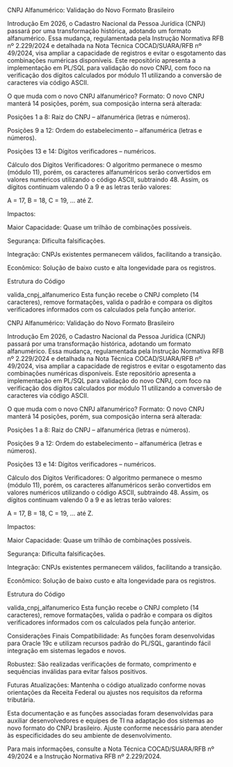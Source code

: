 CNPJ Alfanumérico: Validação do Novo Formato Brasileiro


Introdução
Em 2026, o Cadastro Nacional da Pessoa Jurídica (CNPJ) passará por uma transformação histórica, adotando um formato alfanumérico. Essa mudança, regulamentada pela Instrução Normativa RFB nº 2.229/2024 e detalhada na Nota Técnica COCAD/SUARA/RFB nº 49/2024, visa ampliar a capacidade de registros e evitar o esgotamento das combinações numéricas disponíveis. Este repositório apresenta a implementação em PL/SQL para validação do novo CNPJ, com foco na verificação dos dígitos calculados por módulo 11 utilizando a conversão de caracteres via código ASCII.

O que muda com o novo CNPJ alfanumérico?
Formato:
O novo CNPJ manterá 14 posições, porém, sua composição interna será alterada:

Posições 1 a 8: Raiz do CNPJ – alfanumérica (letras e números).

Posições 9 a 12: Ordem do estabelecimento – alfanumérica (letras e números).

Posições 13 e 14: Dígitos verificadores – numéricos.

Cálculo dos Dígitos Verificadores:
O algoritmo permanece o mesmo (módulo 11), porém, os caracteres alfanuméricos serão convertidos em valores numéricos utilizando o código ASCII, subtraindo 48. Assim, os dígitos continuam valendo 0 a 9 e as letras terão valores:

A = 17, B = 18, C = 19, ... até Z.

Impactos:

Maior Capacidade: Quase um trilhão de combinações possíveis.

Segurança: Dificulta falsificações.

Integração: CNPJs existentes permanecem válidos, facilitando a transição.

Econômico: Solução de baixo custo e alta longevidade para os registros.

Estrutura do Código

valida_cnpj_alfanumerico
Esta função recebe o CNPJ completo (14 caracteres), remove formatações, valida o padrão e compara os dígitos verificadores informados com os calculados pela função anterior.

CNPJ Alfanumérico: Validação do Novo Formato Brasileiro


Introdução
Em 2026, o Cadastro Nacional da Pessoa Jurídica (CNPJ) passará por uma transformação histórica, adotando um formato alfanumérico. Essa mudança, regulamentada pela Instrução Normativa RFB nº 2.229/2024 e detalhada na Nota Técnica COCAD/SUARA/RFB nº 49/2024, visa ampliar a capacidade de registros e evitar o esgotamento das combinações numéricas disponíveis. Este repositório apresenta a implementação em PL/SQL para validação do novo CNPJ, com foco na verificação dos dígitos calculados por módulo 11 utilizando a conversão de caracteres via código ASCII.

O que muda com o novo CNPJ alfanumérico?
Formato:
O novo CNPJ manterá 14 posições, porém, sua composição interna será alterada:

Posições 1 a 8: Raiz do CNPJ – alfanumérica (letras e números).

Posições 9 a 12: Ordem do estabelecimento – alfanumérica (letras e números).

Posições 13 e 14: Dígitos verificadores – numéricos.

Cálculo dos Dígitos Verificadores:
O algoritmo permanece o mesmo (módulo 11), porém, os caracteres alfanuméricos serão convertidos em valores numéricos utilizando o código ASCII, subtraindo 48. Assim, os dígitos continuam valendo 0 a 9 e as letras terão valores:

A = 17, B = 18, C = 19, ... até Z.

Impactos:

Maior Capacidade: Quase um trilhão de combinações possíveis.

Segurança: Dificulta falsificações.

Integração: CNPJs existentes permanecem válidos, facilitando a transição.

Econômico: Solução de baixo custo e alta longevidade para os registros.

Estrutura do Código

valida_cnpj_alfanumerico
Esta função recebe o CNPJ completo (14 caracteres), remove formatações, valida o padrão e compara os dígitos verificadores informados com os calculados pela função anterior.


Considerações Finais
Compatibilidade: As funções foram desenvolvidas para Oracle 19c e utilizam recursos padrão do PL/SQL, garantindo fácil integração em sistemas legados e novos.

Robustez: São realizadas verificações de formato, comprimento e sequências inválidas para evitar falsos positivos.

Futuras Atualizações: Mantenha o código atualizado conforme novas orientações da Receita Federal ou ajustes nos requisitos da reforma tributária.

Esta documentação e as funções associadas foram desenvolvidas para auxiliar desenvolvedores e equipes de TI na adaptação dos sistemas ao novo formato do CNPJ brasileiro. Ajuste conforme necessário para atender às especificidades do seu ambiente de desenvolvimento.

Para mais informações, consulte a Nota Técnica COCAD/SUARA/RFB nº 49/2024 e a Instrução Normativa RFB nº 2.229/2024.


